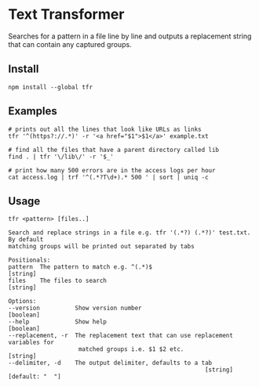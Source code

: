 # Text Transformer

 Searches for a pattern in a file line by line and outputs a replacement string that can contain any captured
 groups. 

## Install

    npm install --global tfr

## Examples

    # prints out all the lines that look like URLs as links
    tfr '^(https?://.*)' -r '<a href="$1">$1</a>' example.txt

    # find all the files that have a parent directory called lib
    find . | tfr '\/lib\/' -r '$_'

    # print how many 500 errors are in the access logs per hour
    cat access.log | trf '^(.*?T\d+).* 500 ' | sort | uniq -c

## Usage

    tfr <pattern> [files..]

    Search and replace strings in a file e.g. tfr '(.*?) (.*?)' test.txt. By default
    matching groups will be printed out separated by tabs

    Positionals:
    pattern  The pattern to match e.g. ^(.*)$                             [string]
    files    The files to search                                          [string]

    Options:
    --version          Show version number                               [boolean]
    --help             Show help                                         [boolean]
    --replacement, -r  The replacement text that can use replacement variables for
                        matched groups i.e. $1 $2 etc.                     [string]
    --delimiter, -d    The output delimiter, defaults to a tab
                                                            [string] [default: "  "]